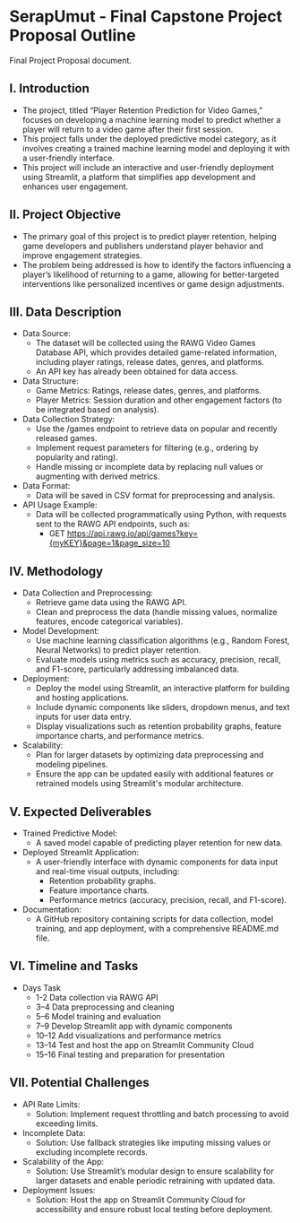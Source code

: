 # SerapUmut - Final Capstone Project Proposal Outline
Final Project Proposal document. 

## I. Introduction

- The project, titled “Player Retention Prediction for Video Games,” focuses on developing a machine learning model to predict whether a player will return to a video game after their first session.
- This project falls under the deployed predictive model category, as it involves creating a trained machine learning model and deploying it with a user-friendly interface.
- This project will include an interactive and user-friendly deployment using Streamlit, a platform that simplifies app development and enhances user engagement.

## II. Project Objective

- The primary goal of this project is to predict player retention, helping game developers and publishers understand player behavior and improve engagement strategies.
- The problem being addressed is how to identify the factors influencing a player’s likelihood of returning to a game, allowing for better-targeted interventions like personalized incentives or game design adjustments.
  
## III. Data Description

- Data Source:
  - The dataset will be collected using the RAWG Video Games Database API, which provides detailed game-related information, including player ratings, release dates, genres, and platforms.
  - An API key has already been obtained for data access.
- Data Structure:
  - Game Metrics: Ratings, release dates, genres, and platforms.
  - Player Metrics: Session duration and other engagement factors (to be integrated based on analysis).
- Data Collection Strategy:
  - Use the /games endpoint to retrieve data on popular and recently released games.
  - Implement request parameters for filtering (e.g., ordering by popularity and rating).
  - Handle missing or incomplete data by replacing null values or augmenting with derived metrics.
- Data Format:
  - Data will be saved in CSV format for preprocessing and analysis.
- API Usage Example:
  - Data will be collected programmatically using Python, with requests sent to the RAWG API endpoints, such as:
    - GET https://api.rawg.io/api/games?key={myKEY}&page=1&page_size=10

## IV. Methodology

- Data Collection and Preprocessing:
  - Retrieve game data using the RAWG API.
  - Clean and preprocess the data (handle missing values, normalize features, encode categorical variables).
- Model Development:
  - Use machine learning classification algorithms (e.g., Random Forest, Neural Networks) to predict player retention.
  - Evaluate models using metrics such as accuracy, precision, recall, and F1-score, particularly addressing imbalanced data.
- Deployment:
  - Deploy the model using Streamlit, an interactive platform for building and hosting applications.
  - Include dynamic components like sliders, dropdown menus, and text inputs for user data entry.
  - Display visualizations such as retention probability graphs, feature importance charts, and performance metrics.
- Scalability:
  - Plan for larger datasets by optimizing data preprocessing and modeling pipelines.
  - Ensure the app can be updated easily with additional features or retrained models using Streamlit's modular architecture.

## V. Expected Deliverables

- Trained Predictive Model:
  - A saved model capable of predicting player retention for new data.
- Deployed Streamlit Application:
  - A user-friendly interface with dynamic components for data input and real-time visual outputs, including:
    - Retention probability graphs.
    - Feature importance charts.
    - Performance metrics (accuracy, precision, recall, and F1-score).
- Documentation:
  - A GitHub repository containing scripts for data collection, model training, and app deployment, with a comprehensive README.md file.

## VI. Timeline and Tasks

- Days	   Task
  - 1-2     Data collection via RAWG API
  - 3–4	   Data preprocessing and cleaning
  - 5–6	   Model training and evaluation
  - 7–9	   Develop Streamlit app with dynamic components
  - 10–12	 Add visualizations and performance metrics
  - 13–14	 Test and host the app on Streamlit Community Cloud
  - 15–16	 Final testing and preparation for presentation
  
## VII. Potential Challenges

- API Rate Limits:
  - Solution: Implement request throttling and batch processing to avoid exceeding limits.
- Incomplete Data:
  - Solution: Use fallback strategies like imputing missing values or excluding incomplete records.
- Scalability of the App:
  - Solution: Use Streamlit’s modular design to ensure scalability for larger datasets and enable periodic retraining with updated data.
- Deployment Issues:
  - Solution: Host the app on Streamlit Community Cloud for accessibility and ensure robust local testing before deployment.
